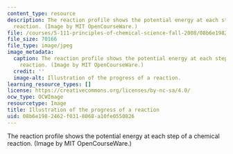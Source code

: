 ```yaml
---
content_type: resource
description: The reaction profile shows the potential energy at each step of a chemical
  reaction. (Image by MIT OpenCourseWare.)
file: /courses/5-111-principles-of-chemical-science-fall-2008/08b6e1982462f0318068a10fe0550826_5-111f08.jpg
file_size: 70166
file_type: image/jpeg
image_metadata:
  caption: The reaction profile shows the potential energy at each step of a chemical
    reaction. (Image by MIT OpenCourseWare.)
  credit: ''
  image-alt: Illustration of the progress of a reaction.
learning_resource_types: []
license: https://creativecommons.org/licenses/by-nc-sa/4.0/
ocw_type: OCWImage
resourcetype: Image
title: Illustration of the progress of a reaction
uid: 08b6e198-2462-f031-8068-a10fe0550826
---
```

The reaction profile shows the potential energy at each step of a chemical reaction. (Image by MIT OpenCourseWare.)